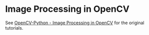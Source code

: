 # Image Processing in OpenCV

See [OpenCV-Python - Image Processing in OpenCV](https://opencv-python-tutroals.readthedocs.org/en/latest/py_tutorials/py_imgproc/py_table_of_contents_imgproc/py_table_of_contents_imgproc.html) for the original tutorials.